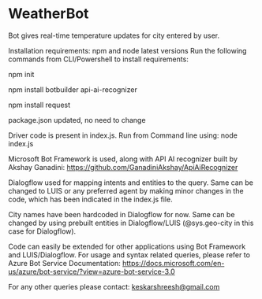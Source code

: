 ﻿# WeatherBot
Bot gives real-time temperature updates for city entered by user.

Installation requirements:
npm and node latest versions
Run the following commands from CLI/Powershell to install requirements:

npm init

npm install botbuilder api-ai-recognizer

npm install request

package.json updated, no need to change

Driver code is present in index.js.
Run from Command line using:
node index.js

Microsoft Bot Framework is used, along with API AI recognizer built by Akshay Ganadini:
https://github.com/GanadiniAkshay/ApiAiRecognizer

Dialogflow used for mapping intents and entities to the query. Same can be changed to LUIS or any preferred agent by making minor changes in the code, which has been indicated in the index.js file. 

City names have been hardcoded in Dialogflow for now. Same can be changed by using prebuilt entities in Dialogflow/LUIS (@sys.geo-city in this case for Dialogflow).

Code can easily be extended for other applications using Bot Framework and LUIS/Dialogflow.
For usage and syntax related queries, please refer to Azure Bot Service Documentation: https://docs.microsoft.com/en-us/azure/bot-service/?view=azure-bot-service-3.0

For any other queries please contact: keskarshreesh@gmail.com
